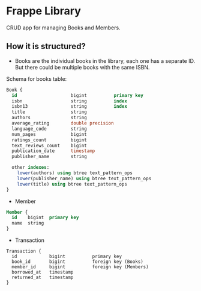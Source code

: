 # Frappe Library

CRUD app for managing Books and Members.

## How it is structured?

* Books are the individual books in the library, each one has a separate ID. But there could be multiple
books with the same ISBN.

Schema for books table:

```sql
Book {
  id                    bigint          primary key
  isbn                  string          index
  isbn13                string          index
  title                 string
  authors               string
  average_rating        double precision
  language_code         string
  num_pages             bigint
  ratings_count         bigint
  text_reviews_count    bigint
  publication_date      timestamp
  publisher_name        string

  other indexes:
    lower(authors) using btree text_pattern_ops
    lower(publisher_name) using btree text_pattern_ops
    lower(title) using btree text_pattern_ops
}
```

* Member

```sql
Member {
  id    bigint  primary key
  name  string
}
```

* Transaction

```
Transaction {
  id            bigint          primary key
  book_id       bigint          foreign key (Books)
  member_id     bigint          foreign key (Members)
  borrowed_at   timestamp
  returned_at   timestamp
}
```
